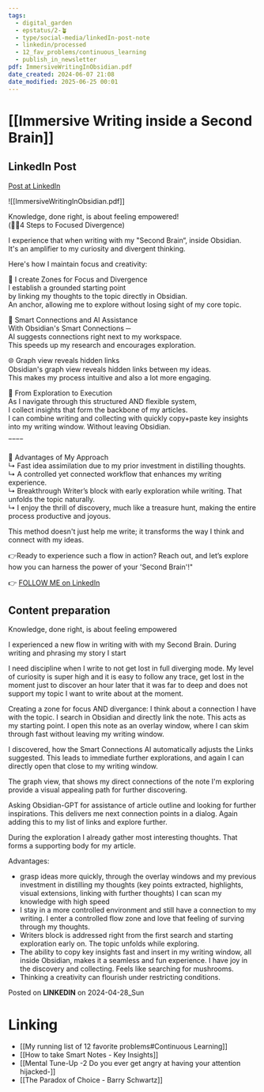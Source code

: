 ```yaml
---
tags:
  - digital_garden
  - epstatus/2-🪴
  - type/social-media/linkedIn-post-note
  - linkedin/processed
  - 12_fav_problems/continuous_learning
  - publish_in_newsletter
pdf: ImmersiveWritingInObsidian.pdf
date_created: 2024-06-07 21:08
date_modified: 2025-06-25 00:01
---
```

# [[Immersive Writing inside a Second Brain]]

## LinkedIn Post

[Post at LinkedIn](https://www.linkedin.com/posts/sebastiankamilli_4-steps-to-focused-divergence-obsidian-activity-7190258454148657153-1KV0?utm_source=share&utm_medium=member_desktop)

![[ImmersiveWritingInObsidian.pdf]]

Knowledge, done right, is about feeling empowered!  
(🧠✨4 Steps to Focused Divergence)  
  
I experience that when writing with my "Second Brain“, inside Obsidian.  
It's an amplifier to my curiosity and divergent thinking.  
  
Here's how I maintain focus and creativity:  
  
🔗 I create Zones for Focus and Divergence  
I establish a grounded starting point  
by linking my thoughts to the topic directly in Obsidian.  
An anchor, allowing me to explore without losing sight of my core topic.  
  
🤖 Smart Connections and AI Assistance  
With Obsidian's Smart Connections ─  
AI suggests connections right next to my workspace.  
This speeds up my research and encourages exploration.  
  
🌐 Graph view reveals hidden links  
Obsidian's graph view reveals hidden links between my ideas.  
This makes my process intuitive and also a lot more engaging.  
  
📝 From Exploration to Execution  
As I navigate through this structured AND flexible system,  
I collect insights that form the backbone of my articles.  
I can combine writing and collecting with quickly copy+paste key insights into my writing window. Without leaving Obsidian.  
  
‾‾‾‾  
  
🚀 Advantages of My Approach  
↳ Fast idea assimilation due to my prior investment in distilling thoughts.  
↳ A controlled yet connected workflow that enhances my writing experience.  
↳ Breakthrough Writer’s block with early exploration while writing. That unfolds the topic naturally.  
↳ I enjoy the thrill of discovery, much like a treasure hunt, making the entire process productive and joyous.  
  
This method doesn't just help me write; it transforms the way I think and connect with my ideas.  
  
👉Ready to experience such a flow in action? Reach out, and let’s explore how you can harness the power of your 'Second Brain'!"

👉 [FOLLOW ME on LinkedIn](https://www.linkedin.com/comm/mynetwork/discovery-see-all?usecase=PEOPLE_FOLLOWS&followMember=sebastiankamilli)

## Content preparation

Knowledge, done right, is about feeling empowered

I experienced a new flow in writing with with my Second Brain. 
During writing and phrasing my story I start 

I need discipline when I write to not get lost in full diverging mode. My level of curiosity is super high and it is easy to follow any trace, get lost in the moment just to discover an hour later that it was far to deep and does not support my topic I want to write about at the moment.

Creating a zone for focus AND divergance:
I think about a connection I have with the topic. I search in Obsidian and directly link the note. This acts as my starting point. I open this note as an overlay window, where I can skim through fast without leaving my writing window. 

I discovered, how the Smart Connections AI automatically adjusts the Links suggested. This leads to immediate further explorations, and again I can directly open that close to my writing window. 

The graph view, that shows my direct connections of the note I'm exploring provide a visual appealing path for further discovering. 

Asking Obsidian-GPT for assistance of article outline and looking for further inspirations. This delivers me next connection points in a dialog. Again adding this to my list of links and explore further. 

During the exploration I already gather most interesting thoughts. That forms a supporting body for my article. 

Advantages:
+ grasp ideas more quickly, through the overlay windows and my previous investment in distilling my thoughts (key points extracted, highlights, visual extensions, linking with further thoughts) I can scan my knowledge with high speed
+ I stay in a more controlled environment and still have a connection to my writing. I enter a controlled flow zone and love that feeling of surving through my thoughts.
+ Writers block is addressed right from the first search and starting exploration early on. The topic unfolds while exploring. 
+ The ability to copy key insights fast and insert in my writing window, all inside Obsidian, makes it a seamless and fun experience. I have joy in the discovery and collecting. Feels like searching for mushrooms.
+ Thinking a creativity can flourish under restricting conditions.

Posted on **LINKEDIN** on 2024-04-28_Sun

# Linking

+ [[My running list of 12 favorite problems#Continuous Learning]]
+ [[How to take Smart Notes - Key Insights]]
+ [[Mental Tune-Up -2 Do you ever get angry at having your attention hijacked-]]
+ [[The Paradox of Choice - Barry Schwartz]]